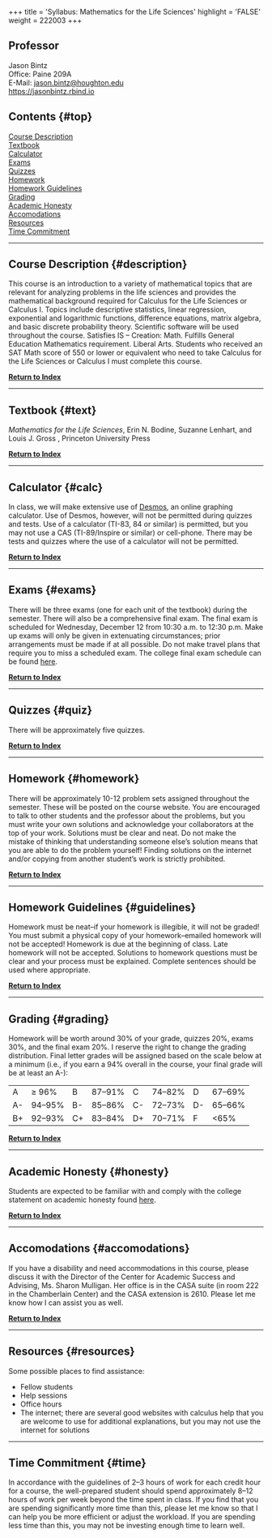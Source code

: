 +++
title = 'Syllabus: Mathematics for the Life Sciences'
highlight = 'FALSE'
weight = 222003
+++

## Professor

Jason Bintz  
Office: Paine 209A  
E-Mail: jason.bintz@houghton.edu  
<https://jasonbintz.rbind.io> 
                                                      
## Contents {#top}

[Course Description](#description)  
[Textbook](#text)  
[Calculator](#calc)  
[Exams](#exams)  
[Quizzes](#quiz)  
[Homework](#homework)  
[Homework Guidelines](#guidelines)  
[Grading](#grading)  
[Academic Honesty](#honesty)  
[Accomodations](#accomodations)  
[Resources](#resources)  
[Time Commitment](#time)  

-------------------------------------------------------------------

## Course Description {#description}

This course is an introduction to a variety of mathematical topics that are relevant for analyzing problems in the life sciences and provides the mathematical background required for Calculus for the Life Sciences or Calculus I. Topics include descriptive statistics, linear regression, exponential and logarithmic functions, difference equations, matrix algebra, and basic discrete probability theory. Scientific software will be used throughout the course. Satisfies IS – Creation: Math. Fulfills General Education Mathematics requirement. Liberal Arts. Students who received an SAT Math score of 550 or lower or equivalent who need to take Calculus for the Life Sciences or Calculus I must complete this course. 

[**Return to Index**](#top)

-------------------------------------------------------------------

## Textbook {#text}

*Mathematics for the Life Sciences*, Erin N. Bodine, Suzanne Lenhart, and Louis J. Gross , Princeton University Press

[**Return to Index**](#top)

-------------------------------------------------------------------

## Calculator {#calc}

In class, we will make extensive use of [Desmos](https://www.desmos.com), an online graphing calculator. Use of Desmos, however, will not be permitted during quizzes and tests. Use of a calculator (TI-83, 84 or similar) is permitted, but you may not use a CAS (TI-89/Inspire or similar) or cell-phone. There may be tests and quizzes where the use of a calculator will not be permitted.

[**Return to Index**](#top)

------------------------------------------------------------------------

## Exams {#exams}

There will be three exams (one for each unit of the textbook) during the semester. There will also be a comprehensive final exam. The final exam is scheduled for Wednesday, December 12 from 10:30 a.m. to 12:30 p.m. Make up exams will only be given in extenuating circumstances; prior arrangements must be made if at all possible. Do not make travel plans that require you to miss a scheduled exam. The college final exam schedule can be found [here](http://www.houghton.edu/registrar/final-exam-schedules/).

[**Return to Index**](#top)

------------------------------------------------------------------------

## Quizzes {#quiz}

There will be approximately five quizzes.

[**Return to Index**](#top)

------------------------------------------------------------------------

## Homework {#homework}

There will be approximately 10-12 problem sets assigned throughout the semester. These will be posted on the course website. You are encouraged to talk to other students and the professor about the problems, but you must write your own solutions and acknowledge your collaborators at the top of your work. Solutions must be clear and neat. Do not make the mistake of thinking that understanding someone else’s solution means that you are able to do the problem yourself! Finding solutions on the internet and/or copying from another student’s work is strictly prohibited.

[**Return to Index**](#top)

------------------------------------------------------------------------

## Homework Guidelines {#guidelines}

Homework must be neat–if your homework is illegible, it will not be graded! You must submit a physical copy of your homework–emailed homework will not be accepted! Homework is due at the beginning of class. Late homework will not be accepted. Solutions to homework questions must be clear and your process must be explained. Complete sentences should be used where appropriate.

[**Return to Index**](#top)

------------------------------------------------------------------------

## Grading {#grading}

Homework will be worth around 30% of your grade, quizzes 20%, exams 30%, and the final exam 20%. I reserve the right to change the grading distribution. Final letter grades will be assigned based on the scale below at a minimum (i.e., if you earn a 94% overall in the course, your final grade will be at least an A-): 

| | | | | | | | |
|:------|:------|:------|:------|:------|:------|:------|:------|
| A | ≥ 96% | B | 87–91% | C | 74–82% | D | 67–69% | 
| A- | 94–95% | B- | 85–86% | C- | 72–73% | D- | 65–66% |
| B+ | 92–93% | C+ | 83–84% | D+ | 70–71% | F | <65%  |

[**Return to Index**](#top)

------------------------------------------------------------------------

## Academic Honesty {#honesty}

Students are expected to be familiar with and comply with the college statement on academic honesty found [here](http://www.houghton.edu/2014-2015-catalog/academic-information/policies/).

[**Return to Index**](#top)

------------------------------------------------------------------------

## Accomodations {#accomodations}

If you have a disability and need accommodations in this course, please discuss it with the Director of the Center for Academic Success and Advising, Ms. Sharon Mulligan. Her office is in the CASA suite (in room 222 in the Chamberlain Center) and the CASA extension is 2610. Please let me know how I can assist you as well.

[**Return to Index**](#top)

------------------------------------------------------------------------

## Resources {#resources}

Some possible places to find assistance:

- Fellow students
- Help sessions
- Office hours
- The internet; there are several good websites with calculus help that you are welcome to use for additional explanations, but you may not use the internet for solutions

------------------------------------------------------------------------

## Time Commitment {#time}

In accordance with the guidelines of 2–3 hours of work for each credit hour for a course, the well-prepared student should spend approximately 8–12 hours of work per week beyond the time spent in class. If you find that you are spending significantly more time than this, please let me know so that I can help you be more efficient or adjust the workload. If you are spending less time than this, you may not be investing enough time to learn well.
